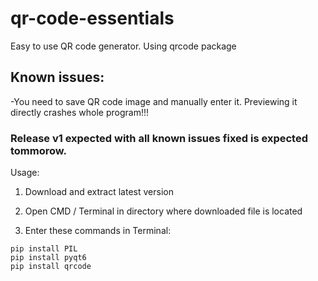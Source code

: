 # qr-code-essentials
Easy to use QR code generator. Using qrcode package

## Known issues:
-You need to save QR code image and manually enter it. Previewing it directly crashes whole program!!!

### Release v1 expected with all known issues fixed is expected tommorow.

Usage:

1. Download and extract latest version

1. Open CMD / Terminal in directory where downloaded file is located

2. Enter these commands in Terminal:

```
pip install PIL
pip install pyqt6
pip install qrcode
```

